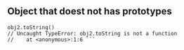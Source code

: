 
## Object that doest not has prototypes

```const obj2 = Object.create(null);
obj2.toString()
// Uncaught TypeError: obj2.toString is not a function
//    at <anonymous>:1:6 ```
